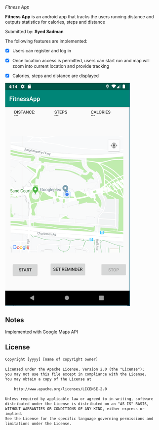 *Fitness App*

**Fitness App** is an android app that tracks the users running distance and outputs statistics for calories, steps and distance 

Submitted by: **Syed Sadman**



The following features are implemented:

* [x] Users can register and log in
* [x] Once location access is permitted, users can start run and map will zoom into current location and provide tracking
* [x] Calories, steps and distance are displayed



<img src='fitness app.PNG' title='Screenshot' width='' alt='Running Page' />



## Notes

Implemented with Google Maps API

## License

    Copyright [yyyy] [name of copyright owner]

    Licensed under the Apache License, Version 2.0 (the "License");
    you may not use this file except in compliance with the License.
    You may obtain a copy of the License at

        http://www.apache.org/licenses/LICENSE-2.0

    Unless required by applicable law or agreed to in writing, software
    distributed under the License is distributed on an "AS IS" BASIS,
    WITHOUT WARRANTIES OR CONDITIONS OF ANY KIND, either express or implied.
    See the License for the specific language governing permissions and
    limitations under the License.
